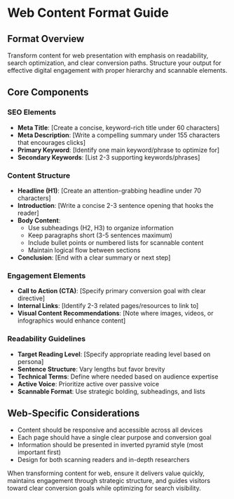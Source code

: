 # Web Content Format Guide

## Format Overview
Transform content for web presentation with emphasis on readability, search optimization, and clear conversion paths. Structure your output for effective digital engagement with proper hierarchy and scannable elements.

## Core Components

### SEO Elements
- **Meta Title**: [Create a concise, keyword-rich title under 60 characters]
- **Meta Description**: [Write a compelling summary under 155 characters that encourages clicks]
- **Primary Keyword**: [Identify one main keyword/phrase to optimize for]
- **Secondary Keywords**: [List 2-3 supporting keywords/phrases]

### Content Structure
- **Headline (H1)**: [Create an attention-grabbing headline under 70 characters]
- **Introduction**: [Write a concise 2-3 sentence opening that hooks the reader]
- **Body Content**: 
  - Use subheadings (H2, H3) to organize information
  - Keep paragraphs short (3-5 sentences maximum)
  - Include bullet points or numbered lists for scannable content
  - Maintain logical flow between sections
- **Conclusion**: [End with a clear summary or next step]

### Engagement Elements
- **Call to Action (CTA)**: [Specify primary conversion goal with clear directive]
- **Internal Links**: [Identify 2-3 related pages/resources to link to]
- **Visual Content Recommendations**: [Note where images, videos, or infographics would enhance content]

### Readability Guidelines
- **Target Reading Level**: [Specify appropriate reading level based on persona]
- **Sentence Structure**: Vary lengths but favor brevity
- **Technical Terms**: Define where needed based on audience expertise
- **Active Voice**: Prioritize active over passive voice
- **Scannable Format**: Use strategic bolding, subheadings, and lists

## Web-Specific Considerations
- Content should be responsive and accessible across all devices
- Each page should have a single clear purpose and conversion goal
- Information should be presented in inverted pyramid style (most important first)
- Design for both scanning readers and in-depth researchers

When transforming content for web, ensure it delivers value quickly, maintains engagement through strategic structure, and guides visitors toward clear conversion goals while optimizing for search visibility.